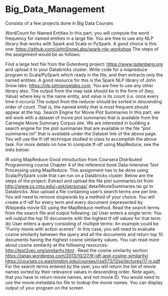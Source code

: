 # Big_Data_Management
Consists of a few projects done in Big Data Courses

WordCount for Named Entities
In this part, you will compute the word frequency for named entities in a large file. You are free to use any NLP library that works with Spark and Scala or PySpark. A good choice is this one: https://github.com/JohnSnowLabs/spark-nlp-workshop The steps of the assignment would be as follows:

Find a large text file from the Gutenberg project: https://www.gutenberg.org and upload it to your Databricks cluster.
Write code for a mapreduce program in Scala/PySpark which reads in the file, and then extracts only the named entities. A good resource for this is the Spark NLP library of John Snow labs: https://nlp.johnsnowlabs.com. You are free to use any other library also.
The output from the map task should be in the form of (key, Value) where key is the name entity, and value is its count (i.e. once every time it occurs)
The output from the reducer should be sorted in descending order of count. That is, the named entity that is most frequent should appear at the top.
Search Engine for Movie Plot Summaries
In this part, we will work with a dataset of movie plot summaries that is available from the Carnegie Movie Summary Corpus site. We are interested in building a search engine for the plot summaries that are available in the file “plot summaries.txt” that is available under the Dataset link of the above page. You will use the tf-idf technique studied in class to accomplish the above task. For more details on how to compute tf-idf using MapReduce, see the links below:

IR using MapReduce
Good introduction from Coursera Distributed Programming course
Chapter 4 of the reference book Data-Intensive Text Processing using MapReduce. This assignment has to be done using Scala/PySpark code that can run on a Databricks cluster. Below are the steps of the project:
Extract and upload the file plot summaries.txt from http://www.cs.cmu.edu/~ark/personas/ data/MovieSummaries.tar.gz to Databricks. Also upload a file containing user’s search terms one per line.
You will need to remove stopwords by a method of your choice.
You will create a tf-idf for every term and every document (represented by Wikipedia movie ID) using the MapReduce method.
Read the search terms from the search file and output following: (a) User enters a single term: You will output the top 10 documents with the highest tf-idf values for that term. (b) User enters a query consisting of multiple terms: An example could be “Funny movie with action scenes”. In this case, you will need to evaluate cosine similarity between the query and all the documents and return top 10 documents having the highest cosine similarity values. You can read more about cosine similarity at the following resources:
http://text2vec.org/similarity.html : Read the cosine similarity section
https://janav.wordpress.com/2013/10/27/tf-idf-and-cosine-similarity/
https://courses.cs.washington.edu/courses/cse573/12sp/lectures/17-ir.pdf For the search terms entered by the user, you will return the list of movie names sorted by their relevance values in descending order. Note again, that you have to return movie names, and not movie ID. You would need to use the movie.metadata.tsv file to lookup the movie names.
You can display output of your program on the screen
